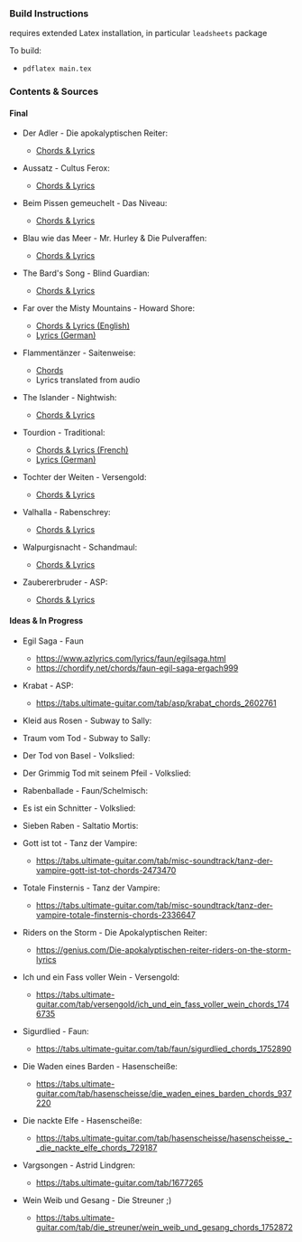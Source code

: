 ### Build Instructions ###

requires extended Latex installation, in particular `leadsheets` package

To build:
* ``pdflatex main.tex``

### Contents & Sources ###

#### Final ####

* Der Adler - Die apokalyptischen Reiter:
	- [Chords & Lyrics](https://tabs.ultimate-guitar.com/tab/die_apokalyptischen_reiter/der_adler_chords_1136456)

* Aussatz - Cultus Ferox:
    - [Chords & Lyrics](https://tabs.ultimate-guitar.com/tab/cultus-ferox/aussatz-chords-1139469)

* Beim Pissen gemeuchelt - Das Niveau:
	- [Chords & Lyrics](https://tabs.ultimate-guitar.com/tab/das_niveau/beim_pissen_gemeuchelt_chords_1022531)

* Blau wie das Meer - Mr. Hurley & Die Pulveraffen:
	- [Chords & Lyrics](https://tabs.ultimate-guitar.com/tab/mr_hurley_die_pulveraffen/blau_wie_das_meer_chords_1726253)

* The Bard's Song - Blind Guardian:
	- [Chords & Lyrics](https://tabs.ultimate-guitar.com/tab/blind_guardian/the_bards_song_chords_839146)

* Far over the Misty Mountains - Howard Shore:
	- [Chords & Lyrics (English)](https://tabs.ultimate-guitar.com/tab/howard_shore/far_over_the_misty_mountains_cold_chords_1213470)
	- [Lyrics (German)](http://ikchen.tumblr.com/post/38619520080/%C3%BCber-die-nebelberge-weit-zu-h%C3%B6hlen-tief-aus-alter)

* Flammentänzer - Saitenweise:
	- [Chords](https://chordify.net/chords/saitenweise-flammentanzer-heiter-bis-folkig)
	- Lyrics translated from audio

* The Islander - Nightwish:
	- [Chords & Lyrics](https://tabs.ultimate-guitar.com/tab/nightwish/the_islander_chords_1409670)

* Tourdion - Traditional:
	- [Chords & Lyrics (French)](https://tabs.ultimate-guitar.com/tab/misc_traditional/quand_je_bois_du_vin_clairet_-_tourdion_chords_2179957)
	- [Lyrics (German)](http://www.larp-lieder.de/lied.php3?id=156)

* Tochter der Weiten - Versengold:
	- [Chords & Lyrics](https://tabs.ultimate-guitar.com/tab/versengold/tochter_der_weiten_chords_1713697)

* Valhalla - Rabenschrey:
	- [Chords & Lyrics](https://tabs.ultimate-guitar.com/tab/rabenschrey/walhalla_chords_963079)

* Walpurgisnacht - Schandmaul:
	- [Chords & Lyrics](https://tabs.ultimate-guitar.com/tab/schandmaul/walpurgisnacht_chords_194496)

* Zaubererbruder - ASP:
	- [Chords & Lyrics](https://tabs.ultimate-guitar.com/tab/asp/zaubererbruder_chords_1019270)



#### Ideas & In Progress ####

* Egil Saga - Faun
    - https://www.azlyrics.com/lyrics/faun/egilsaga.html
    - https://chordify.net/chords/faun-egil-saga-ergach999

* Krabat - ASP:
    - https://tabs.ultimate-guitar.com/tab/asp/krabat_chords_2602761

* Kleid aus Rosen - Subway to Sally:
  
* Traum vom Tod - Subway to Sally:
  
* Der Tod von Basel - Volkslied:

* Der Grimmig Tod mit seinem Pfeil - Volkslied:

* Rabenballade - Faun/Schelmisch:

* Es ist ein Schnitter - Volkslied:

* Sieben Raben - Saltatio Mortis:

* Gott ist tot - Tanz der Vampire:
    - https://tabs.ultimate-guitar.com/tab/misc-soundtrack/tanz-der-vampire-gott-ist-tot-chords-2473470

* Totale Finsternis - Tanz der Vampire:
    - https://tabs.ultimate-guitar.com/tab/misc-soundtrack/tanz-der-vampire-totale-finsternis-chords-2336647

* Riders on the Storm - Die Apokalyptischen Reiter:
    - https://genius.com/Die-apokalyptischen-reiter-riders-on-the-storm-lyrics

* Ich und ein Fass voller Wein - Versengold:
	- https://tabs.ultimate-guitar.com/tab/versengold/ich_und_ein_fass_voller_wein_chords_1746735

* Sigurdlied - Faun:
	- https://tabs.ultimate-guitar.com/tab/faun/sigurdlied_chords_1752890

* Die Waden eines Barden - Hasenscheiße:
	- https://tabs.ultimate-guitar.com/tab/hasenscheisse/die_waden_eines_barden_chords_937220

* Die nackte Elfe - Hasenscheiße:
	- https://tabs.ultimate-guitar.com/tab/hasenscheisse/hasenscheisse_-_die_nackte_elfe_chords_729187

* Vargsongen - Astrid Lindgren:
    - https://tabs.ultimate-guitar.com/tab/1677265
    
* Wein Weib und Gesang - Die Streuner ;)
 	- https://tabs.ultimate-guitar.com/tab/die_streuner/wein_weib_und_gesang_chords_1752872

